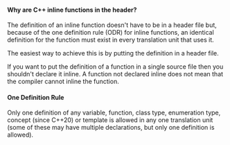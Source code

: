#### Why are C++ inline functions in the header?

The definition of an inline function doesn't have to be in a header file but, 
because of the one definition rule (ODR) for inline functions, 
an identical definition for the function must exist in every translation unit that uses it.

The easiest way to achieve this is by putting the definition in a header file.

If you want to put the definition of a function in a single source file then you shouldn't declare it inline. 
A function not declared inline does not mean that the compiler cannot inline the function.

####  One Definition Rule
Only one definition of any variable, function, class type, enumeration type,
concept (since C++20) or template is allowed in any one translation unit 
(some of these may have multiple declarations, but only one definition is allowed).
